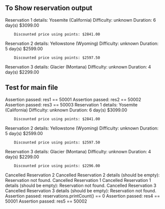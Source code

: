 ## To Show reservation output

Reservation 1 details:
        Yosemite (California)
          Difficulty: unknown
          Duration: 6 day(s)
          $3099.00

        Discounted price using points: $2841.00
Reservation 2 details:
        Yellowstone (Wyoming)
          Difficulty: unknown
          Duration: 5 day(s)
          $2599.00

        Discounted price using points: $2597.50
Reservation 3 details:
        Glacier (Montana)
          Difficulty: unknown
          Duration: 4 day(s)
          $2299.00


## Test for main file
Assertion passed: res1 == 50001
Assertion passed: res2 == 50002
Assertion passed: res3 == 50003
Reservation 1 details:
        Yosemite (California)
          Difficulty: unknown
          Duration: 6 day(s)
          $3099.00

        Discounted price using points: $2841.00
Reservation 2 details:
        Yellowstone (Wyoming)
          Difficulty: unknown
          Duration: 5 day(s)
          $2599.00

        Discounted price using points: $2597.50
Reservation 3 details:
        Glacier (Montana)
          Difficulty: unknown
          Duration: 4 day(s)
          $2299.00

        Discounted price using points: $2296.00
Cancelled Reservation 2
Cancelled Reservation 2 details (should be empty):
Reservation not found.
Cancelled Reservation 1
Cancelled Reservation 1 details (should be empty):
Reservation not found.
Cancelled Reservation 3
Cancelled Reservation 3 details (should be empty):
Reservation not found.
Assertion passed: reservations.printCount() == 0
Assertion passed: res4 == 50001
Assertion passed: res5 == 50002